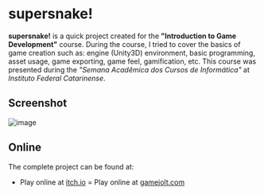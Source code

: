 supersnake!
===================

**supersnake!** is a quick project created for the **"Introduction to Game Development"** course. During the course, I tried to cover the basics of game creation such as: engine (Unity3D) environment, basic programming, asset usage, game exporting, game feel, gamification, etc. This course was presented during the *"Semana Acadêmica dos Cursos de Informática"* at *Instituto Federal Catarinense*.


Screenshot
-------------

![image](https://i.imgur.com/8EvMrE5.png)


Online
-------------

The complete project can be found at:

- Play online at [itch.io](https://dreamroadproductions.itch.io/supersnake)
= Play online at [gamejolt.com](http://gamejolt.com/dashboard/games/196406)
